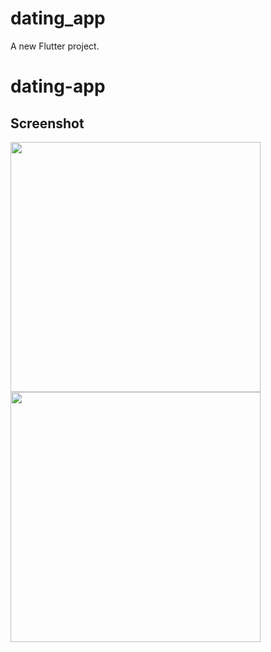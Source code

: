 # dating_app

A new Flutter project.
# dating-app

## Screenshot
<img height="400" src="https://github.com/aakashx58/dating_app/assets/106716824/7fd81c28-2574-4c51-8963-e97e89bfc98f">

<img height="400" src="https://github.com/aakashx58/dating_app/assets/106716824/285353a9-2d58-4145-9d04-de3544f1e730">

